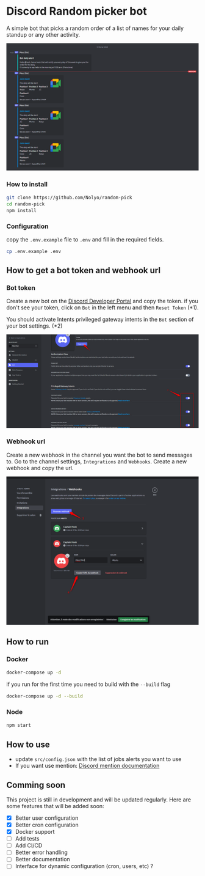 # Discord Random picker bot

A simple bot that picks a random order of a list of names for your daily standup or any other activity.

![alt text](img/preview.png)

### How to install

```bash
git clone https://github.com/Nolyo/random-pick
cd random-pick
npm install
```

### Configuration

copy the `.env.example` file to `.env` and fill in the required fields.

```bash
cp .env.example .env
```

## How to get a bot token and webhook url

### Bot token

Create a new bot on the [Discord Developer Portal](https://discord.com/developers/applications) and copy the token.
if you don't see your token, click on `Bot` in the left menu and then `Reset Token` (\*1).

You should activate Intents privileged gateway intents in the `Bot` section of your bot settings. (\*2)

![Token bot example](img/bot-token.png)

### Webhook url

Create a new webhook in the channel you want the bot to send messages to. Go to the channel settings, `Integrations` and `Webhooks`. Create a new webhook and copy the url.

![webhook example](img/webhook.png)

## How to run

### Docker

```bash
docker-compose up -d
```

if you run for the first time
you need to build with the `--build` flag

```bash
docker-compose up -d --build
```

### Node

```bash
npm start
```

## How to use

- update `src/config.json` with the list of jobs alerts you want to use
- If you want use mention: [Discord mention documentation](https://v12.discordjs.guide/miscellaneous/parsing-mention-arguments.html#how-discord-mentions-work)

## Comming soon

This project is still in development and will be updated regularly. Here are some features that will be added soon:

- [x] Better user configuration
- [x] Better cron configuration
- [x] Docker support
- [ ] Add tests
- [ ] Add CI/CD
- [ ] Better error handling
- [ ] Better documentation
- [ ] Interface for dynamic configuration (cron, users, etc) ?
